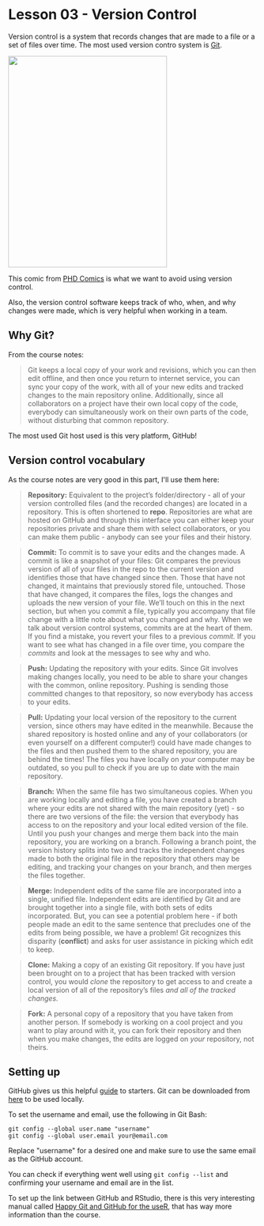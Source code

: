 
# Lesson 03 - Version Control

Version control is a system that records changes that are made to a file or a set of files over time. The most used version contro system is [Git](https://git-scm.com/).

<img src="http://phdcomics.com/comics/archive/phd101212s.gif" height="428" width="321">

This comic from [PHD Comics](http://phdcomics.com/comics/archive.php?comicid=1531) is what we want to avoid using version control.

Also, the version control software keeps track of who, when, and why changes were made, which is very helpful when working in a team.

## Why Git?

From the course notes:
> Git keeps a local copy of your work and revisions, which you can then edit offline, and then once you return to internet service, you can sync your copy of the work, with all of your new edits and tracked changes to the main repository online. Additionally, since all collaborators on a project have their own local copy of the code, everybody can simultaneously work on their own parts of the code, without disturbing that common repository.

The most used Git host used is this very platform, GitHub!

## Version control vocabulary

As the course notes are very good in this part, I'll use them here:

> **Repository:**  Equivalent to the project’s folder/directory - all of your version controlled files (and the recorded changes) are located in a repository. This is often shortened to  **repo**. Repositories are what are hosted on GitHub and through this interface you can either keep your repositories private and share them with select collaborators, or you can make them public - anybody can see your files and their history.

> **Commit:**  To commit is to save your edits and the changes made. A commit is like a snapshot of your files: Git compares the previous version of all of your files in the repo to the current version and identifies those that have changed since then. Those that have not changed, it maintains that previously stored file, untouched. Those that have changed, it compares the files, logs the changes and uploads the new version of your file. We’ll touch on this in the next section, but when you commit a file, typically you accompany that file change with a little note about what you changed and why.
When we talk about version control systems, commits are at the heart of them. If you find a mistake, you revert your files to a previous  _commit._  If you want to see what has changed in a file over time, you compare the  _commits_  and look at the messages to see why and who.

> **Push:**  Updating the repository with your edits. Since Git involves making changes locally, you need to be able to share your changes with the common, online repository. Pushing is sending those committed changes to that repository, so now everybody has access to your edits.

> **Pull:**  Updating your local version of the repository to the current version, since others may have edited in the meanwhile. Because the shared repository is hosted online and any of your collaborators (or even yourself on a different computer!) could have made changes to the files and then pushed them to the shared repository, you are behind the times! The files you have locally on  _your_  computer may be outdated, so you pull to check if you are up to date with the main repository.

> **Branch:**  When the same file has two simultaneous copies. When you are working locally and editing a file, you have created a branch where your edits are not shared with the main repository (yet) - so there are two versions of the file: the version that everybody has access to on the repository and your local edited version of the file. Until you push your changes and merge them back into the main repository, you are working on a branch. Following a branch point, the version history splits into two and tracks the independent changes made to both the original file in the repository that others may be editing, and tracking your changes on your branch, and then merges the files together.

> **Merge:**  Independent edits of the same file are incorporated into a single, unified file. Independent edits are identified by Git and are brought together into a single file, with both sets of edits incorporated. But, you can see a potential problem here - if both people made an edit to the same sentence that precludes one of the edits from being possible, we have a problem! Git recognizes this disparity (**conflict**) and asks for user assistance in picking which edit to keep.

> **Clone:**  Making a copy of an existing Git repository. If you have just been brought on to a project that has been tracked with version control, you would  _clone_  the repository to get access to and create a local version of all of the repository’s files  _and all of the tracked changes._

> **Fork:**  A personal copy of a repository that you have taken from another person. If somebody is working on a cool project and you want to play around with it, you can fork their repository and then when you make changes, the edits are logged on  _your_  repository, not theirs.

## Setting up

GitHub gives us this helpful [guide](https://guides.github.com/activities/hello-world/) to starters.
Git can be downloaded from [here](https://git-scm.com/download) to be used locally.

To set the username and email, use the following in Git Bash:

```git
git config --global user.name "username"
git config --global user.email your@email.com
```
Replace "username" for a desired one and make sure to use the same email as the GitHub account.

You can check if everything went well using `git config --list` and confirming your username and email are in the list.

To set up the link between GitHub and RStudio, there is this very interesting manual called [Happy Git and GitHub for the useR](https://happygitwithr.com/), that has way more information than the course.

<!--stackedit_data:
eyJoaXN0b3J5IjpbLTE4OTUwNjI3MzcsMjA1MjYyMzM5NSwxND
gzMjkxMzQyLDc1MTMzNTgxNCwxMDQxNDU3NTcyLC02MTA2NTIx
NDRdfQ==
-->